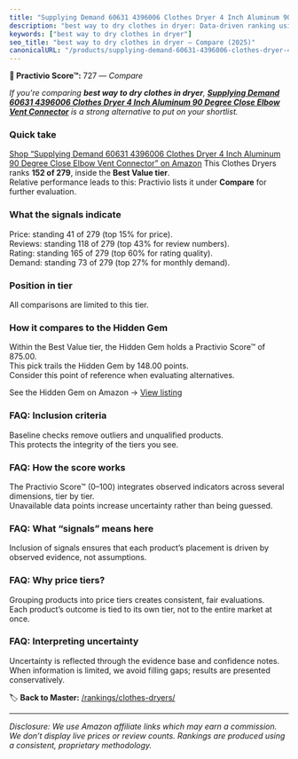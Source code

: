 ```yaml
---
title: "Supplying Demand 60631 4396006 Clothes Dryer 4 Inch Aluminum 90 Degree Close Elbow Vent Connector"
description: "best way to dry clothes in dryer: Data-driven ranking using the Practivio Score™. Positioned by quality, value, demand, findability, momentum."
keywords: ["best way to dry clothes in dryer"]
seo_title: "best way to dry clothes in dryer — Compare (2025)"
canonicalURL: "/products/supplying-demand-60631-4396006-clothes-dryer-4-inch-aluminum-90-degree-close-elbow-vent-connector-B09D9Y8K2S/"
---
```


**🛒 Practivio Score™:** 727 — _Compare_


*If you're comparing **best way to dry clothes in dryer**, **[Supplying Demand 60631 4396006 Clothes Dryer 4 Inch Aluminum 90 Degree Close Elbow Vent Connector](https://www.amazon.com/dp/B09D9Y8K2S?tag=practivio-20)** is a strong alternative to put on your shortlist.*
### Quick take
[Shop “Supplying Demand 60631 4396006 Clothes Dryer 4 Inch Aluminum 90 Degree Close Elbow Vent Connector” on Amazon](https://www.amazon.com/dp/B09D9Y8K2S?tag=practivio-20)
This Clothes Dryers ranks **152 of 279**, inside the **Best Value tier**.  
Relative performance leads to this: Practivio lists it under **Compare** for further evaluation.

### What the signals indicate
Price: standing 41 of 279 (top 15% for price).  
Reviews: standing 118 of 279 (top 43% for review numbers).  
Rating: standing 165 of 279 (top 60% for rating quality).  
Demand: standing 73 of 279 (top 27% for monthly demand).

### Position in tier
All comparisons are limited to this tier.

### How it compares to the Hidden Gem
Within the Best Value tier, the Hidden Gem holds a Practivio Score™ of 875.00.  
This pick trails the Hidden Gem by 148.00 points.  
Consider this point of reference when evaluating alternatives.  

See the Hidden Gem on Amazon → [View listing](https://www.amazon.com/dp/B00H7P1GPO?tag=practivio-20)

### FAQ: Inclusion criteria
Baseline checks remove outliers and unqualified products.  
This protects the integrity of the tiers you see.

### FAQ: How the score works
The Practivio Score™ (0–100) integrates observed indicators across several dimensions, tier by tier.  
Unavailable data points increase uncertainty rather than being guessed.

### FAQ: What “signals” means here
Inclusion of signals ensures that each product’s placement is driven by observed evidence, not assumptions.

### FAQ: Why price tiers?
Grouping products into price tiers creates consistent, fair evaluations.  
Each product’s outcome is tied to its own tier, not to the entire market at once.

### FAQ: Interpreting uncertainty
Uncertainty is reflected through the evidence base and confidence notes.  
When information is limited, we avoid filling gaps; results are presented conservatively.

<!-- Missing template for Compare/CompareWithinPriceClass -->


🏷️ **Back to Master:** [/rankings/clothes-dryers/](/rankings/clothes-dryers/)

---
_Disclosure: We use Amazon affiliate links which may earn a commission. We don’t display live prices or review counts. Rankings are produced using a consistent, proprietary methodology._
